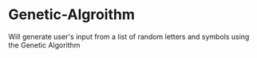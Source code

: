 # Genetic-Algroithm
Will generate user's input from a list of random letters and symbols using the Genetic Algorithm
